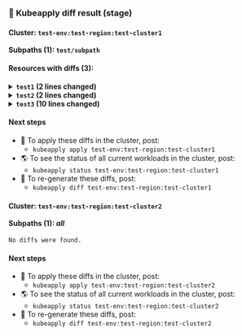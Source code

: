 ### 🔬 Kubeapply diff result (stage)

#### Cluster: `test-env:test-region:test-cluster1`<br/><br/>Subpaths (1): `test/subpath`


#### Resources with diffs (3):
<details>
<summary><b><code>test1</code> (2 lines changed)</b></summary>
<p>

```diff
line1
line2
line3
```

</p>
</details>

<details>
<summary><b><code>test2</code> (2 lines changed)</b></summary>
<p>

```diff
line1
line2
```

</p>
</details>

<details>
<summary><b><code>test3</code> (10 lines changed)</b></summary>
<p>

```diff
line1
line2
```

</p>
</details>


#### Next steps

- 🤖 To apply these diffs in the cluster, post:
    - `kubeapply apply test-env:test-region:test-cluster1`
- 🌎 To see the status of all current workloads in the cluster, post:
    - `kubeapply status test-env:test-region:test-cluster1`
- 🔬 To re-generate these diffs, post:
    - `kubeapply diff test-env:test-region:test-cluster1`

#### Cluster: `test-env:test-region:test-cluster2`<br/><br/>Subpaths (1): *all*


```
No diffs were found.
```

#### Next steps

- 🤖 To apply these diffs in the cluster, post:
    - `kubeapply apply test-env:test-region:test-cluster2`
- 🌎 To see the status of all current workloads in the cluster, post:
    - `kubeapply status test-env:test-region:test-cluster2`
- 🔬 To re-generate these diffs, post:
    - `kubeapply diff test-env:test-region:test-cluster2`